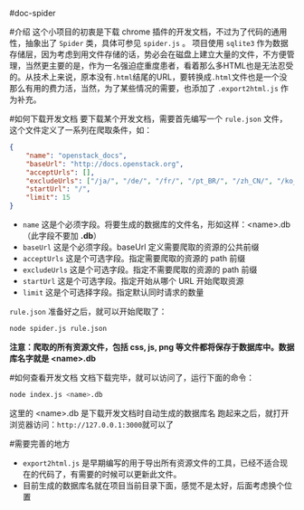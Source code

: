 #doc-spider

#介绍
这个小项目的初衷是下载 chrome 插件的开发文档，不过为了代码的通用性，抽象出了 `Spider` 类，具体可参见 `spider.js` 。
项目使用 `sqlite3` 作为数据存储层，因为考虑到用文件存储的话，势必会在磁盘上建立大量的文件，不方便管理，当然更主要的是，作为一名强迫症重度患者，看着那么多HTML也是无法忍受的。从技术上来说，原本没有`.html`结尾的URL，要转换成`.html`文件也是一个没那么有用的费力活，当然，为了某些情况的需要，也添加了 `.export2html.js` 作为补充。

#如何下载开发文档
要下载某个开发文档，需要首先编写一个 `rule.json` 文件，这个文件定义了一系列在爬取条件，如：

```json
{
	"name": "openstack_docs",
	"baseUrl": "http://docs.openstack.org",
	"acceptUrls": [],
	"excludeUrls": ["/ja/", "/de/", "/fr/", "/pt_BR/", "/zh_CN/", "/ko_KR/"],
	"startUrl": "/",
	"limit": 15
}

```
* `name` 这是个必须字段。将要生成的数据库的文件名，形如这样：&lt;name&gt;.db（此字段不要加 **.db**）
* `baseUrl` 这是个必须字段。baseUrl 定义需要爬取的资源的公共前缀
* `acceptUrls` 这是个可选字段。指定需要爬取的资源的 path 前缀
* `excludeUrls` 这是个可选字段。指定不需要爬取的资源的 path 前缀
* `startUrl` 这是个可选字段。指定开始从哪个 URL 开始爬取资源
* `limit` 这是个可选择字段。指定默认同时请求的数量

`rule.json` 准备好之后，就可以开始爬取了：

```bash
node spider.js rule.json
```
**注意：爬取的所有资源文件，包括 css, js, png 等文件都将保存于数据库中。数据库名字就是 &lt;name&gt;.db**

#如何查看开发文档
文档下载完毕，就可以访问了，运行下面的命令：

```bash
node index.js <name>.db
```

这里的 &lt;name&gt;.db 是下载开发文档时自动生成的数据库名
跑起来之后，就打开浏览器访问：`http://127.0.0.1:3000`就可以了

#需要完善的地方
* `export2html.js` 是早期编写的用于导出所有资源文件的工具，已经不适合现在的代码了，有需要的时候可以更新此文件。
* 目前生成的数据库名就在项目当前目录下面，感觉不是太好，后面考虑换个位置